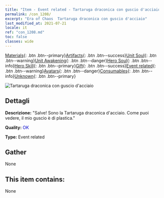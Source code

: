 ```yaml
---
title: "Item - Event related - Tartaruga draconica con guscio d'acciaio"
permalink: /con_1208/
excerpt: "Era of Chaos  Tartaruga draconica con guscio d'acciaio"
last_modified_at: 2021-07-21
locale: it
ref: "con_1208.md"
toc: false
classes: wide
---
```

 [Materials](/ItemsIT/){: .btn .btn--primary}[Artifacts](/ItemsIT/Artifacts/){: .btn .btn--success}[Unit Soul](/ItemsIT/UnitSoul/){: .btn .btn--warning}[Unit Awakening](/ItemsIT/UnitAwakening/){: .btn .btn--danger}[Hero Soul](/ItemsIT/HeroSoul/){: .btn .btn--info}[Hero Skill](/ItemsIT/HeroSkill/){: .btn .btn--primary}[Gift](/ItemsIT/Gift/){: .btn .btn--success}[Event related](/ItemsIT/Events/){: .btn .btn--warning}[Avatars](/ItemsIT/Avatars/){: .btn .btn--danger}[Consumables](/ItemsIT/Consumables/){: .btn .btn--info}[Unknown](/ItemsIT/Unknown/){: .btn .btn--primary}

 ![Tartaruga draconica con guscio d'acciaio](/images/t/i_81521231.png)

## Dettagli
 **Descrizione:** \"Salve! Sono la Tartaruga draconica d'acciaio. Come puoi vedere, il mio guscio è di plastica.\"

 **Quality:** <span style="color: #0000CD">OK</span>

 **Type:** Event related

## Gather

  None

## This item contains:

  None

